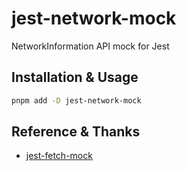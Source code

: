 # jest-network-mock

NetworkInformation API mock for Jest

## Installation & Usage

```bash
pnpm add -D jest-network-mock
```

## Reference & Thanks

- [jest-fetch-mock](https://github.com/jefflau/jest-fetch-mock)
